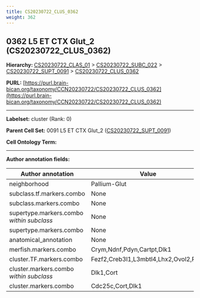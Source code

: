 ```yaml
---
title: CS20230722_CLUS_0362
weight: 362
---
```

## 0362 L5 ET CTX Glut_2 (CS20230722_CLUS_0362)
<b>Hierarchy: </b>
[CS20230722_CLAS_01](../CS20230722_CLAS_01) >
[CS20230722_SUBC_022](../CS20230722_SUBC_022) >
[CS20230722_SUPT_0091](../CS20230722_SUPT_0091) >
[CS20230722_CLUS_0362](../CS20230722_CLUS_0362)

**PURL:** [https://purl.brain-bican.org/taxonomy/CCN20230722/CS20230722_CLUS_0362](https://purl.brain-bican.org/taxonomy/CCN20230722/CS20230722_CLUS_0362)

---


**Labelset:** cluster (Rank: 0)

**Parent Cell Set:** 0091 L5 ET CTX Glut_2 ([CS20230722_SUPT_0091](../CS20230722_SUPT_0091))



**Cell Ontology Term:** 

[MARKER GENES.]: #


---

[TRANSFERRED ANNOTATIONS.]: #


[AUTHOR ANNOTATION FIELDS.]: #


**Author annotation fields:**

| Author annotation | Value |
|-------------------|-------|
|neighborhood|Pallium-Glut|
|subclass.tf.markers.combo|None|
|subclass.markers.combo|None|
|supertype.markers.combo _within subclass_|None|
|supertype.markers.combo|None|
|anatomical_annotation|None|
|merfish.markers.combo|Crym,Ndnf,Pdyn,Cartpt,Dlk1|
|cluster.TF.markers.combo|Fezf2,Creb3l1,L3mbtl4,Lhx2,Ovol2,Rorb|
|cluster.markers.combo _within subclass_|Dlk1,Cort|
|cluster.markers.combo|Cdc25c,Cort,Dlk1|
